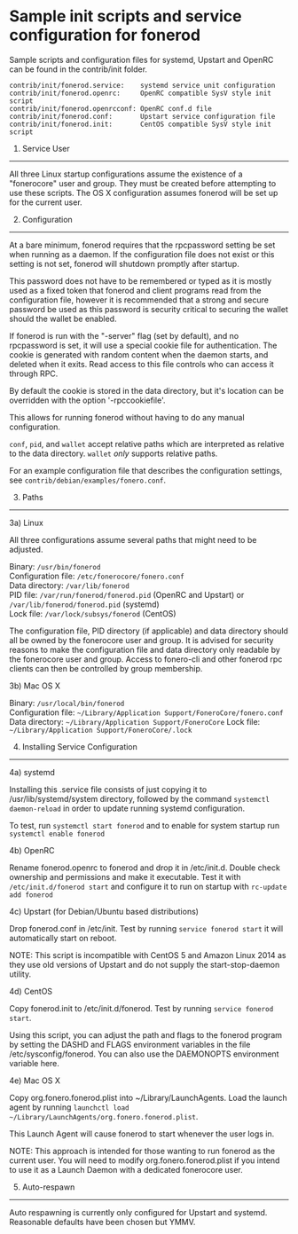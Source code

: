 Sample init scripts and service configuration for fonerod
==========================================================

Sample scripts and configuration files for systemd, Upstart and OpenRC
can be found in the contrib/init folder.

    contrib/init/fonerod.service:    systemd service unit configuration
    contrib/init/fonerod.openrc:     OpenRC compatible SysV style init script
    contrib/init/fonerod.openrcconf: OpenRC conf.d file
    contrib/init/fonerod.conf:       Upstart service configuration file
    contrib/init/fonerod.init:       CentOS compatible SysV style init script

1. Service User
---------------------------------

All three Linux startup configurations assume the existence of a "fonerocore" user
and group.  They must be created before attempting to use these scripts.
The OS X configuration assumes fonerod will be set up for the current user.

2. Configuration
---------------------------------

At a bare minimum, fonerod requires that the rpcpassword setting be set
when running as a daemon.  If the configuration file does not exist or this
setting is not set, fonerod will shutdown promptly after startup.

This password does not have to be remembered or typed as it is mostly used
as a fixed token that fonerod and client programs read from the configuration
file, however it is recommended that a strong and secure password be used
as this password is security critical to securing the wallet should the
wallet be enabled.

If fonerod is run with the "-server" flag (set by default), and no rpcpassword is set,
it will use a special cookie file for authentication. The cookie is generated with random
content when the daemon starts, and deleted when it exits. Read access to this file
controls who can access it through RPC.

By default the cookie is stored in the data directory, but it's location can be overridden
with the option '-rpccookiefile'.

This allows for running fonerod without having to do any manual configuration.

`conf`, `pid`, and `wallet` accept relative paths which are interpreted as
relative to the data directory. `wallet` *only* supports relative paths.

For an example configuration file that describes the configuration settings,
see `contrib/debian/examples/fonero.conf`.

3. Paths
---------------------------------

3a) Linux

All three configurations assume several paths that might need to be adjusted.

Binary:              `/usr/bin/fonerod`  
Configuration file:  `/etc/fonerocore/fonero.conf`  
Data directory:      `/var/lib/fonerod`  
PID file:            `/var/run/fonerod/fonerod.pid` (OpenRC and Upstart) or `/var/lib/fonerod/fonerod.pid` (systemd)  
Lock file:           `/var/lock/subsys/fonerod` (CentOS)  

The configuration file, PID directory (if applicable) and data directory
should all be owned by the fonerocore user and group.  It is advised for security
reasons to make the configuration file and data directory only readable by the
fonerocore user and group.  Access to fonero-cli and other fonerod rpc clients
can then be controlled by group membership.

3b) Mac OS X

Binary:              `/usr/local/bin/fonerod`  
Configuration file:  `~/Library/Application Support/FoneroCore/fonero.conf`  
Data directory:      `~/Library/Application Support/FoneroCore`
Lock file:           `~/Library/Application Support/FoneroCore/.lock`

4. Installing Service Configuration
-----------------------------------

4a) systemd

Installing this .service file consists of just copying it to
/usr/lib/systemd/system directory, followed by the command
`systemctl daemon-reload` in order to update running systemd configuration.

To test, run `systemctl start fonerod` and to enable for system startup run
`systemctl enable fonerod`

4b) OpenRC

Rename fonerod.openrc to fonerod and drop it in /etc/init.d.  Double
check ownership and permissions and make it executable.  Test it with
`/etc/init.d/fonerod start` and configure it to run on startup with
`rc-update add fonerod`

4c) Upstart (for Debian/Ubuntu based distributions)

Drop fonerod.conf in /etc/init.  Test by running `service fonerod start`
it will automatically start on reboot.

NOTE: This script is incompatible with CentOS 5 and Amazon Linux 2014 as they
use old versions of Upstart and do not supply the start-stop-daemon utility.

4d) CentOS

Copy fonerod.init to /etc/init.d/fonerod. Test by running `service fonerod start`.

Using this script, you can adjust the path and flags to the fonerod program by
setting the DASHD and FLAGS environment variables in the file
/etc/sysconfig/fonerod. You can also use the DAEMONOPTS environment variable here.

4e) Mac OS X

Copy org.fonero.fonerod.plist into ~/Library/LaunchAgents. Load the launch agent by
running `launchctl load ~/Library/LaunchAgents/org.fonero.fonerod.plist`.

This Launch Agent will cause fonerod to start whenever the user logs in.

NOTE: This approach is intended for those wanting to run fonerod as the current user.
You will need to modify org.fonero.fonerod.plist if you intend to use it as a
Launch Daemon with a dedicated fonerocore user.

5. Auto-respawn
-----------------------------------

Auto respawning is currently only configured for Upstart and systemd.
Reasonable defaults have been chosen but YMMV.
